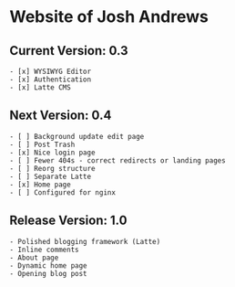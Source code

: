 Website of Josh Andrews
===================

Current Version: 0.3
---------------------------
	- [x] WYSIWYG Editor
	- [x] Authentication
	- [x] Latte CMS

Next Version: 0.4
-----------------------
	- [ ] Background update edit page
	- [ ] Post Trash
	- [x] Nice login page
	- [ ] Fewer 404s - correct redirects or landing pages
	- [ ] Reorg structure
	- [ ] Separate Latte
	- [x] Home page
	- [ ] Configured for nginx

Release Version: 1.0
---------------------------
	- Polished blogging framework (Latte)
	- Inline comments
	- About page
	- Dynamic home page
	- Opening blog post
	

